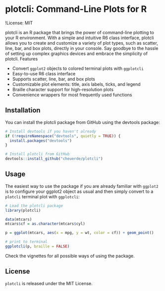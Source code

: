 # plotcli: Command-Line Plots for R

!License: MIT

plotcli is an R package that brings the power of command-line plotting to your R environment. With a simple and intuitive R6 class interface, plotcli allows you to create and customize a variety of plot types, such as scatter, line, bar, and box plots, directly in your console. Say goodbye to the hassle of setting up complex graphics devices and embrace the simplicity of plotcli.
Features

- Convert `ggplot2` objects to colored terminal plots with `ggplotcli`
- Easy-to-use R6 class interface
- Supports scatter, line, bar, and box plots
- Customizable plot elements: title, axis labels, ticks, and legend
- Braille character support for high-resolution plots
- Convenience wrappers for most frequently used functions

## Installation

You can install the plotcli package from GitHub using the devtools package:

```r
# Install devtools if you haven't already
if (!requireNamespace("devtools", quietly = TRUE)) {
  install.packages("devtools")
}

# Install plotcli from GitHub
devtools::install_github("cheuerde/plotcli")
```

## Usage

The easiest way to use the package if you are already familiar with `ggplot2`
is to configure your ggplot2 object as usual and then simply convert to a `plotcli`
terminal plot with `ggplotcli`:

```r
# Load the plotcli package
library(plotcli)

data(mtcars)
mtcars$cf = as.character(mtcars$cyl)

p = ggplot(mtcars, aes(x = mpg, y = wt, color = cf)) + geom_point()

# print to terminal
ggplotcli(p, braille = FALSE)
```

Check the vignettes for all possible ways of using the package.

## License

`plotcli` is released under the MIT License.
